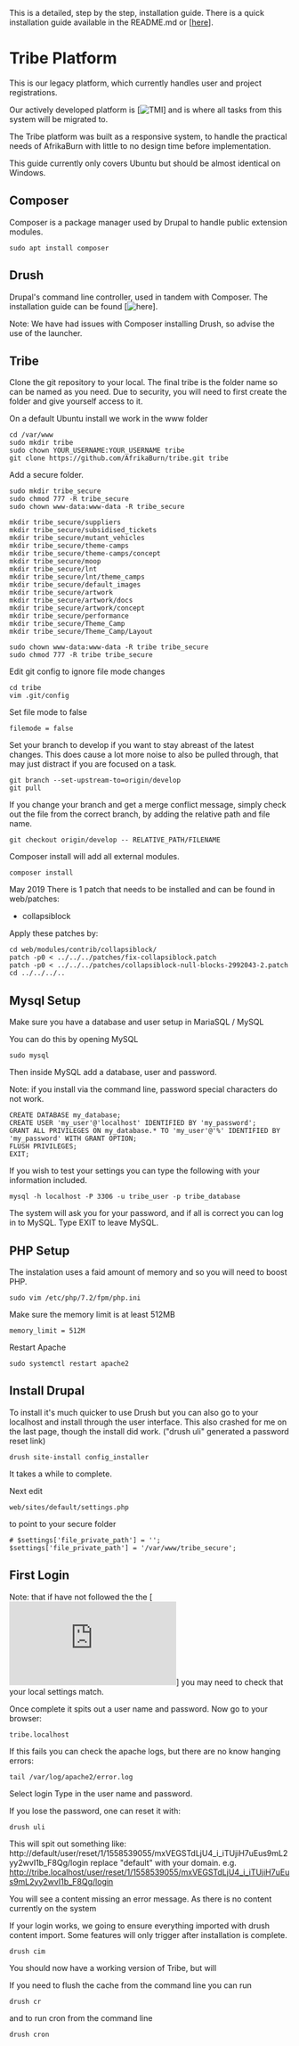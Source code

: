 This is a detailed, step by the step, installation guide. There is a quick installation guide available in the README.md or [[here](https://github.com/AfrikaBurn/tribe)].

 # Tribe Platform
This is our legacy platform, which currently handles user and project registrations. 

Our actively developed platform is [![TMI](https://github.com/AfrikaBurn/TMI)] and is where all tasks from this system will be migrated to. 

The Tribe platform was built as a responsive system, to handle the practical needs of AfrikaBurn with little to no design time before implementation. 

This guide currently only covers Ubuntu but should be almost identical on Windows.

## Composer
Composer is a package manager used by Drupal to handle public extension modules.

```
sudo apt install composer 
```

## Drush
Drupal's command line controller, used in tandem with Composer. 
The installation guide can be found [![here](https://github.com/drush-ops/drush-launcher)].

Note: We have had issues with Composer installing Drush, so advise the use of the launcher.

## Tribe
Clone the git repository to your local. The final tribe is the folder name so can be named as you need. Due to security, you will need to first create the folder and give yourself access to it.

On a default Ubuntu install we work in the www folder
```
cd /var/www
sudo mkdir tribe
sudo chown YOUR_USERNAME:YOUR_USERNAME tribe
git clone https://github.com/AfrikaBurn/tribe.git tribe
```

Add a secure folder.
```
sudo mkdir tribe_secure
sudo chmod 777 -R tribe_secure
sudo chown www-data:www-data -R tribe_secure

mkdir tribe_secure/suppliers
mkdir tribe_secure/subsidised_tickets
mkdir tribe_secure/mutant_vehicles
mkdir tribe_secure/theme-camps
mkdir tribe_secure/theme-camps/concept
mkdir tribe_secure/moop
mkdir tribe_secure/lnt
mkdir tribe_secure/lnt/theme_camps
mkdir tribe_secure/default_images
mkdir tribe_secure/artwork
mkdir tribe_secure/artwork/docs
mkdir tribe_secure/artwork/concept
mkdir tribe_secure/performance
mkdir tribe_secure/Theme_Camp
mkdir tribe_secure/Theme_Camp/Layout

sudo chown www-data:www-data -R tribe tribe_secure
sudo chmod 777 -R tribe tribe_secure
```

Edit git config to ignore file mode changes
```
cd tribe
vim .git/config
```
Set file mode to false
```
filemode = false
```

Set your branch to develop if you want to stay abreast of the latest changes. This does cause a lot more noise to also be pulled through, that may just distract if you are focused on a task.
```
git branch --set-upstream-to=origin/develop
git pull
```

If you change your branch and get a merge conflict message, simply check out the file from the correct branch, by adding the relative path and file name. 
```
git checkout origin/develop -- RELATIVE_PATH/FILENAME
```

Composer install will add all external modules. 
```
composer install
```

May 2019
There is 1 patch that needs to be installed and can be found in web/patches:
* collapsiblock

Apply these patches by:
```
cd web/modules/contrib/collapsiblock/
patch -p0 < ../../../patches/fix-collapsiblock.patch
patch -p0 < ../../../patches/collapsiblock-null-blocks-2992043-2.patch
cd ../../../..
```

## Mysql Setup
Make sure you have a database and user setup in MariaSQL / MySQL

You can do this by opening MySQL
```
sudo mysql
```
Then inside MySQL add a database, user and password.

Note: if you install via the command line, password special characters do not work. 
```
CREATE DATABASE my_database;
CREATE USER 'my_user'@'localhost' IDENTIFIED BY 'my_password';
GRANT ALL PRIVILEGES ON my_database.* TO 'my_user'@'%' IDENTIFIED BY 'my_password' WITH GRANT OPTION;
FLUSH PRIVILEGES;
EXIT;
```

If you wish to test your settings you can type the following with your information included.
```
mysql -h localhost -P 3306 -u tribe_user -p tribe_database
```
The system will ask you for your password, and if all is correct you can log in to MySQL. Type EXIT to leave MySQL.

## PHP Setup
The instalation uses a faid amount of memory and so you will need to boost PHP.
```
sudo vim /etc/php/7.2/fpm/php.ini
```
Make sure the memory limit is at least 512MB
```
memory_limit = 512M
```
Restart Apache
```
sudo systemctl restart apache2
```


## Install Drupal

To install it's much quicker to use Drush but you can also go to your localhost and install through the user interface. This also crashed for me on the last page, though the install did work. ("drush uli" generated a password reset link)
```
drush site-install config_installer
```
It takes a while to complete.

Next edit 
```
web/sites/default/settings.php
```
to point to your secure folder

```
# $settings['file_private_path'] = '';
$settings['file_private_path'] = '/var/www/tribe_secure';
```

## First Login
Note: that if have not followed the the [![LAMP server setup](https://github.com/AfrikaBurn/tribe/blob/master/docs/lamp.md)] you may need to check that your local settings match.

Once complete it spits out a user name and password. 
Now go to your browser:
```
tribe.localhost 
```

If this fails you can check the apache logs, but there are no know hanging errors:
```
tail /var/log/apache2/error.log
```

Select login 
Type in the user name and password.

If you lose the password, one can reset it with:
```
drush uli
```
This will spit out something like:
http://default/user/reset/1/1558539055/mxVEGSTdLjU4_i_iTUjiH7uEus9mL2yy2wvI1b_F8Qg/login
replace "default" with your domain. e.g.
http://tribe.localhost/user/reset/1/1558539055/mxVEGSTdLjU4_i_iTUjiH7uEus9mL2yy2wvI1b_F8Qg/login

You will see a content missing an error message. As there is no content currently on the system

If your login works, we going to ensure everything imported with drush content import. Some features will only trigger after installation is complete.

```
drush cim
```

You should now have a working version of Tribe, but will  

If you need to flush the cache from the command line you can run
```
drush cr
```

and to run cron from the command line
```
drush cron
```
